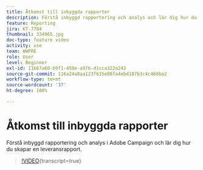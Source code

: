 ```yaml
---
title: Åtkomst till inbyggda rapporter
description: Förstå inbyggd rapportering och analys och lär dig hur du skapar en leveransrapport.
feature: Reporting
jira: KT-7784
thumbnail: 334965.jpg
doc-type: feature video
activity: use
team: WWFRE
role: User
level: Beginner
exl-id: 11b67a60-b9f1-450e-a976-d1cca322a243
source-git-commit: 116a24a8aa123f615e08fa4ebd187b3c4c460ba2
workflow-type: tm+mt
source-wordcount: '37'
ht-degree: 100%

---
```


# Åtkomst till inbyggda rapporter

Förstå inbyggd rapportering och analys i Adobe Campaign och lär dig hur du skapar en leveransrapport.

>[!VIDEO](https://video.tv.adobe.com/v/334965?quality=12&learn=on){transcript=true}
